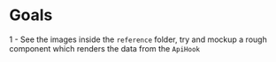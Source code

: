 # Goals

1 - See the images inside the `reference` folder, try and mockup a rough component which renders the data from the `ApiHook`
